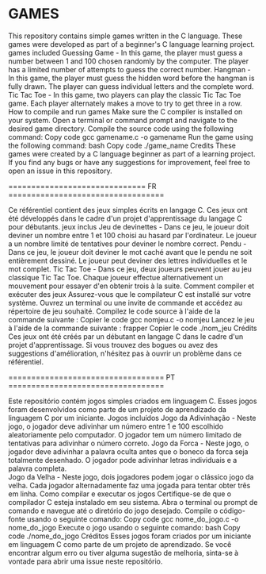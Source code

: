 # GAMES
This repository contains simple games written in the C language. 
These games were developed as part of a beginner's C language learning project. 
games included Guessing Game - In this game, the player must guess a number between 1 and 100 chosen randomly by the computer. 
The player has a limited number of attempts to guess the correct number. 
Hangman - In this game, the player must guess the hidden word before the hangman is fully drawn. 
The player can guess individual letters and the complete word. 
Tic Tac Toe - In this game, two players can play the classic Tic Tac Toe game. 
Each player alternately makes a move to try to get three in a row. 
How to compile and run games Make sure the C compiler is installed on your system. 
Open a terminal or command prompt and navigate to the desired game directory. 
Compile the source code using the following command: 
Copy code gcc gamename.c -o gamename Run the game using the following command: bash Copy code 
./game_name Credits These games were created by a C language beginner as part of a learning project. 
If you find any bugs or have any suggestions for improvement, feel free to open an issue in this repository. 

============================== FR ================================== 

Ce référentiel contient des jeux simples écrits en langage C. 
Ces jeux ont été développés dans le cadre d'un projet d'apprentissage du langage C pour débutants. 
jeux inclus Jeu de devinettes - Dans ce jeu, le joueur doit deviner un nombre entre 1 et 100 choisi au hasard par l'ordinateur.
Le joueur a un nombre limité de tentatives pour deviner le nombre correct. 
Pendu - Dans ce jeu, le joueur doit deviner le mot caché avant que le pendu ne soit entièrement dessiné. 
Le joueur peut deviner des lettres individuelles et le mot complet. 
Tic Tac Toe - Dans ce jeu, deux joueurs peuvent jouer au jeu classique Tic Tac Toe. 
Chaque joueur effectue alternativement un mouvement pour essayer d'en obtenir trois à la suite. 
Comment compiler et exécuter des jeux Assurez-vous que le compilateur C est installé sur votre système. 
Ouvrez un terminal ou une invite de commande et accédez au répertoire de jeu souhaité. 
Compilez le code source à l'aide de la commande suivante : 
Copier le code gcc nomjeu.c -o nomjeu Lancez le jeu à l'aide de la commande suivante : frapper Copier le code 
./nom_jeu Crédits Ces jeux ont été créés par un débutant en langage C dans le cadre d'un projet d'apprentissage. 
Si vous trouvez des bogues ou avez des suggestions d'amélioration, n'hésitez pas à ouvrir un problème dans ce référentiel. 

================================== PT ================================== 

Este repositório contém jogos simples criados em linguagem C. 
Esses jogos foram desenvolvidos como parte de um projeto de aprendizado da linguagem C por um iniciante. 
Jogos incluídos Jogo da Adivinhação - Neste jogo, o jogador deve adivinhar um número entre 1 e 100 escolhido aleatoriamente pelo computador.
O jogador tem um número limitado de tentativas para adivinhar o número correto. 
Jogo da Forca - Neste jogo, o jogador deve adivinhar a palavra oculta antes que o boneco da forca seja totalmente desenhado.
O jogador pode adivinhar letras individuais e a palavra completa.   
Jogo da Velha - Neste jogo, dois jogadores podem jogar o clássico jogo da velha. 
Cada jogador alternadamente faz uma jogada para tentar obter três em linha. 
Como compilar e executar os jogos Certifique-se de que o compilador C esteja instalado em seu sistema. 
Abra o terminal ou prompt de comando e navegue até o diretório do jogo desejado. 
Compile o código-fonte usando o seguinte comando: 
Copy code gcc nome_do_jogo.c -o nome_do_jogo Execute o jogo usando o seguinte comando: bash Copy code 
./nome_do_jogo Créditos Esses jogos foram criados por um iniciante em linguagem C como parte de um projeto de aprendizado. 
Se você encontrar algum erro ou tiver alguma sugestão de melhoria,
sinta-se à vontade para abrir uma issue neste repositório. 
